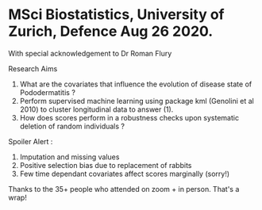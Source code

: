 # MSci Biostatistics, University of Zurich, Defence Aug 26 2020.

With special acknowledgement to Dr Roman Flury

Research Aims

1. What are the covariates that influence the evolution of disease state of Pododermatitis ?
2. Perform supervised machine learning using package kml (Genolini et al 2010) to cluster longitudinal data to answer (1).
3. How does scores perform in a robustness checks upon systematic deletion of random individuals ? 

Spoiler Alert :

1. Imputation and missing values
2. Positive selection bias due to replacement of rabbits
3. Few time dependant covariates affect scores marginally (sorry!)

Thanks to the 35+ people who attended on zoom + in person. That's a wrap!
